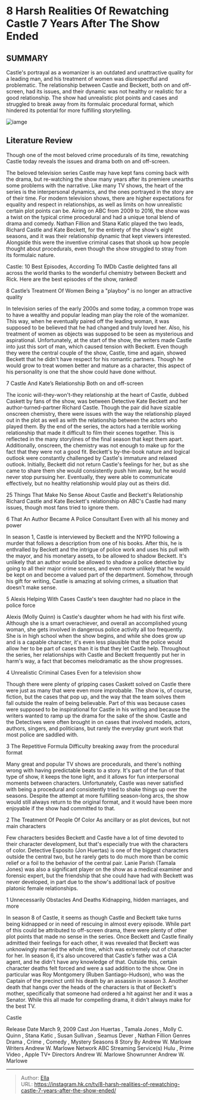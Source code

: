 # 8 Harsh Realities Of Rewatching Castle 7 Years After The Show Ended


## SUMMARY 


 Castle&#39;s portrayal as a womanizer is an outdated and unattractive quality for a leading man, and his treatment of women was disrespectful and problematic. 
 The relationship between Castle and Beckett, both on and off-screen, had its issues, and their dynamic was not healthy or realistic for a good relationship. 
 The show had unrealistic plot points and cases and struggled to break away from its formulaic procedural format, which hindered its potential for more fulfilling storytelling. 

![iamge](https://static1.srcdn.com/wordpress/wp-content/uploads/2024/01/rewatching-castle-harsh-realities.jpg)

## Literature Review
Though one of the most beloved crime procedurals of its time, rewatching Castle today reveals the issues and drama both on and off-screen. 




The beloved television series Castle may have kept fans coming back with the drama, but re-watching the show many years after its premiere unearths some problems with the narrative. Like many TV shows, the heart of the series is the interpersonal dynamics, and the ones portrayed in the story are of their time. For modern television shows, there are higher expectations for equality and respect in relationships, as well as limits on how unrealistic certain plot points can be.
Airing on ABC from 2009 to 2016, the show was a twist on the typical crime procedural and had a unique tonal blend of drama and comedy. Nathan Fillion and Stana Katic played the two leads, Richard Castle and Kate Beckett, for the entirety of the show&#39;s eight seasons, and it was their relationship dynamic that kept viewers interested. Alongside this were the inventive criminal cases that shook up how people thought about procedurals, even though the show struggled to stray from its formulaic nature.
            

 Castle: 10 Best Episodes, According To IMDb 
Castle delighted fans all across the world thanks to the wonderful chemistry between Beckett and Rick. Here are the best episodes of the show, ranked!



 8  Castle’s Treatment Of Women 
Being a &#34;playboy&#34; is no longer an attractive quality
        

In television series of the early 2000s and some today, a common trope was to have a wealthy and popular leading man play the role of the womanizer. This way, when he eventually paired off the leading woman, it was supposed to be believed that he had changed and truly loved her. Also, his treatment of women as objects was supposed to be seen as mysterious and aspirational.
Unfortunately, at the start of the show, the writers made Castle into just this sort of man, which caused tension with Beckett. Even though they were the central couple of the show, Castle, time and again, showed Beckett that he didn&#39;t have respect for his romantic partners. Though he would grow to treat women better and mature as a character, this aspect of his personality is one that the show could have done without.





 7  Castle And Kate’s Relationship 
Both on and off-screen




The iconic will-they-won&#39;t-they relationship at the heart of Castle, dubbed Caskett by fans of the show, was between Detective Kate Beckett and her author-turned-partner Richard Castle. Though the pair did have sizable onscreen chemistry, there were issues with the way the relationship played out in the plot as well as with the relationship between the actors who played them. By the end of the series, the actors had a terrible working relationship that made it difficult to film their scenes together. This is reflected in the many storylines of the final season that kept them apart.
Additionally, onscreen, the chemistry was not enough to make up for the fact that they were not a good fit. Beckett&#39;s by-the-book nature and logical outlook were constantly challenged by Castle&#39;s immature and relaxed outlook. Initially, Beckett did not return Castle&#39;s feelings for her, but as she came to share them she would consistently push him away, but he would never stop pursuing her. Eventually, they were able to communicate effectively, but no healthy relationship would play out as theirs did.
            

 25 Things That Make No Sense About Castle and Beckett&#39;s Relationship 
Richard Castle and Kate Beckett&#39;s relationship on ABC&#39;s Castle had many issues, though most fans tried to ignore them.



 6  That An Author Became A Police Consultant 
Even with all his money and power
        

In season 1, Castle is interviewed by Beckett and the NYPD following a murder that follows a description from one of his books. After this, he is enthralled by Beckett and the intrigue of police work and uses his pull with the mayor, and his monetary assets, to be allowed to shadow Beckett. It&#39;s unlikely that an author would be allowed to shadow a police detective by going to all their major crime scenes, and even more unlikely that he would be kept on and become a valued part of the department. Somehow, through his gift for writing, Castle is amazing at solving crimes, a situation that doesn&#39;t make sense.





 5  Alexis Helping With Cases 
Castle&#39;s teen daughter had no place in the police force
        

Alexis (Molly Quinn) is Castle&#39;s daughter whom he had with his first wife. Although she is a smart overachiever, and overall an accomplished young woman, she gets involved in dangerous police activity all too frequently. She is in high school when the show begins, and while she does grow up and is a capable character, it&#39;s even less plausible that the police would allow her to be part of cases than it is that they let Castle help. Throughout the series, her relationships with Castle and Beckett frequently put her in harm&#39;s way, a fact that becomes melodramatic as the show progresses.




 4  Unrealistic Criminal Cases 
Even for a television show
        

Though there were plenty of gripping cases Caskett solved on Castle there were just as many that were even more improbable. The show is, of course, fiction, but the cases that pop up, and the way that the team solves them fall outside the realm of being believable. Part of this was because cases were supposed to be inspirational for Castle in his writing and because the writers wanted to ramp up the drama for the sake of the show. Castle and the Detectives were often brought in on cases that involved models, actors, authors, singers, and politicians, but rarely the everyday grunt work that most police are saddled with. 




 3  The Repetitive Formula 
Difficulty breaking away from the procedural format
        

Many great and popular TV shows are procedurals, and there&#39;s nothing wrong with having predictable beats to a story. It&#39;s part of the fun of that type of show, it keeps the tone light, and it allows for fun interpersonal moments between characters. Unfortunately, Castle was never satisfied with being a procedural and consistently tried to shake things up over the seasons. Despite the attempt at more fulfilling season-long arcs, the show would still always return to the original format, and it would have been more enjoyable if the show had committed to that.




 2  The Treatment Of People Of Color 
As ancillary or as plot devices, but not main characters
        

Few characters besides Beckett and Castle have a lot of time devoted to their character development, but that&#39;s especially true with the characters of color. Detective Esposito (Jon Huertas) is one of the biggest characters outside the central two, but he rarely gets to do much more than be comic relief or a foil to the behavior of the central pair. Lanie Parish (Tamala Jones) was also a significant player on the show as a medical examiner and forensic expert, but the friendship that she could have had with Beckett was never developed, in part due to the show&#39;s additional lack of positive platonic female relationships.





 1  Unnecessarily Obstacles And Deaths 
Kidnapping, hidden marriages, and more


In season 8 of Castle, it seems as though Castle and Beckett take turns being kidnapped or in need of rescuing in almost every episode. While part of this could be attributed to off-screen drama, there were plenty of other plot points that made no sense in the series. Once Beckett and Castle finally admitted their feelings for each other, it was revealed that Beckett was unknowingly married the whole time, which was extremely out of character for her. In season 6, it&#39;s also uncovered that Castle&#39;s father was a CIA agent, and he didn&#39;t have any knowledge of that.
Outside this, certain character deaths felt forced and were a sad addition to the show. One in particular was Roy Montgomery (Ruben Santiago-Hudson), who was the Captain of the precinct until his death by an assassin in season 3. Another death that hangs over the heads of the characters is that of Beckett&#39;s mother, specifically that someone had ordered a hit against her and it was a Senator. While this all made for compelling drama, it didn&#39;t always make for the best TV.
 
 
 Castle 

 Release Date   March 9, 2009    Cast   Jon Huertas , Tamala Jones , Molly C. Quinn , Stana Katic , Susan Sullivan , Seamus Dever , Nathan Fillion    Genres   Drama , Crime , Comedy , Mystery    Seasons   8    Story By   Andrew W. Marlowe    Writers   Andrew W. Marlowe    Network   ABC    Streaming Service(s)   Hulu , Prime Video , Apple TV&#43;    Directors   Andrew W. Marlowe    Showrunner   Andrew W. Marlowe    





---

> Author: [Ella](https://instagram.hk.cn/)  
> URL: https://instagram.hk.cn/tv/8-harsh-realities-of-rewatching-castle-7-years-after-the-show-ended/  

